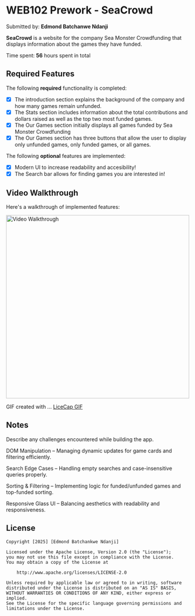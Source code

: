 # WEB102 Prework - SeaCrowd

Submitted by: **Edmond Batchanwe Ndanji**

**SeaCrowd** is a website for the company Sea Monster Crowdfunding that displays information about the games they have funded.

Time spent: **56** hours spent in total

## Required Features

The following **required** functionality is completed:

* [X] The introduction section explains the background of the company and how many games remain unfunded.
* [X] The Stats section includes information about the total contributions and dollars raised as well as the top two most funded games.
* [X] The Our Games section initially displays all games funded by Sea Monster Crowdfunding
* [X] The Our Games section has three buttons that allow the user to display only unfunded games, only funded games, or all games.

The following **optional** features are implemented:

* [X] Modern UI to increase readability and accesibility!
* [X] The Search bar allows for finding games you are interested in!

## Video Walkthrough

Here's a walkthrough of implemented features:

<img src='/web102_prework/assets/Walkthrough.gif' title='Video Walkthrough' width='500px' alt='Video Walkthrough' />


GIF created with ... <a href="https://www.cockos.com/licecap/">LiceCap GIF </a>
<!-- Recommended tools:
[Kap](https://getkap.co/) for macOS
[ScreenToGif](https://www.screentogif.com/) for Windows
[peek](https://github.com/phw/peek) for Linux. -->

## Notes

Describe any challenges encountered while building the app.

<p>DOM Manipulation – Managing dynamic updates for game cards and filtering efficiently.</p>
<p>Search Edge Cases – Handling empty searches and case-insensitive queries properly.</p>
<p>Sorting & Filtering – Implementing logic for funded/unfunded games and top-funded sorting.</p>
<p>Responsive Glass UI – Balancing aesthetics with readability and responsiveness.</p>

## License

    Copyright [2025] [Edmond Batchankwe Ndanji]

    Licensed under the Apache License, Version 2.0 (the "License");
    you may not use this file except in compliance with the License.
    You may obtain a copy of the License at

        http://www.apache.org/licenses/LICENSE-2.0

    Unless required by applicable law or agreed to in writing, software
    distributed under the License is distributed on an "AS IS" BASIS,
    WITHOUT WARRANTIES OR CONDITIONS OF ANY KIND, either express or implied.
    See the License for the specific language governing permissions and
    limitations under the License.
